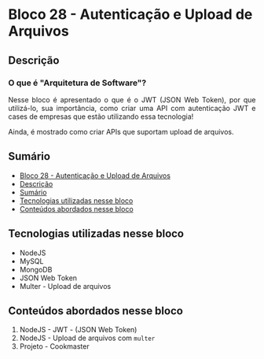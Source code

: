 # Bloco 28 - Autenticação e Upload de Arquivos

## Descrição
### O que é "Arquitetura de Software"?
<p align="justify">
Nesse bloco é apresentado o que é o JWT (JSON Web Token), por que utilizá-lo, sua importância, como criar uma API com autenticação JWT e cases de empresas que estão utilizando essa tecnologia!

Ainda, é mostrado como criar APIs que suportam upload de arquivos.
</p>

## Sumário
- [Bloco 28 - Autenticação e Upload de Arquivos](#bloco-28---autenticação-e-upload-de-arquivos)
- [Descrição](#descrição)
- [Sumário](#sumário)
- [Tecnologias utilizadas nesse bloco](#tecnologias-utilizadas-nesse-bloco)
- [Conteúdos abordados nesse bloco](#conteúdos-abordados-nesse-bloco)

## Tecnologias utilizadas nesse bloco
- NodeJS
- MySQL
- MongoDB
- JSON Web Token
- Multer - Upload de arquivos

## Conteúdos abordados nesse bloco
1. NodeJS - JWT - (JSON Web Token)
2. NodeJS - Upload de arquivos com `multer`
3. Projeto - Cookmaster
